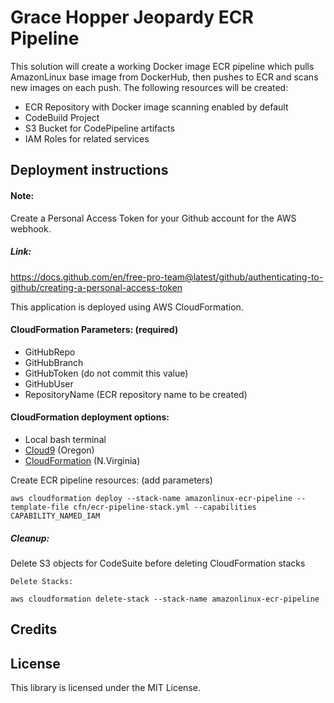 # Grace Hopper Jeopardy ECR Pipeline

This solution will create a working Docker image ECR pipeline which pulls AmazonLinux base image from DockerHub, then pushes to ECR and scans new images on each push. The following resources will be created:
* ECR Repository with Docker image scanning enabled by default
* CodeBuild Project
* S3 Bucket for CodePipeline artifacts
* IAM Roles for related services

## Deployment instructions

#### Note:
  Create a Personal Access Token for your Github account for the AWS webhook.
##### Link:
  https://docs.github.com/en/free-pro-team@latest/github/authenticating-to-github/creating-a-personal-access-token

This application is deployed using AWS CloudFormation.

#### CloudFormation Parameters: (required)
* GitHubRepo
* GitHubBranch
* GitHubToken (do not commit this value)
* GitHubUser
* RepositoryName (ECR repository name to be created)

#### CloudFormation deployment options:
* Local bash terminal
* <a href="https://us-west-2.console.aws.amazon.com/cloud9/home?region=us-west-2">Cloud9</a> (Oregon)
* <a href="https://us-east-1.console.aws.amazon.com/cloudformation/home?region=us-east-1">CloudFormation</a> (N.Virginia)

Create ECR pipeline resources: (add parameters)
```
aws cloudformation deploy --stack-name amazonlinux-ecr-pipeline --template-file cfn/ecr-pipeline-stack.yml --capabilities CAPABILITY_NAMED_IAM
```

##### Cleanup:
Delete S3 objects for CodeSuite before deleting CloudFormation stacks
```
Delete Stacks:

aws cloudformation delete-stack --stack-name amazonlinux-ecr-pipeline
```

## Credits


## License

This library is licensed under the MIT License.

